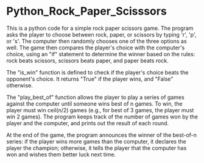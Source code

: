 # Python_Rock_Paper_Scisssors


This is a python code for a simple rock paper scissors game. The program asks the player to choose between rock, paper, or scissors by typing 'r', 'p', or 's'. The computer then randomly chooses one of the three options as well. The game then compares the player's choice with the computer's choice, using an "if" statement to determine the winner based on the rules: rock beats scissors, scissors beats paper, and paper beats rock.

The "is_win" function is defined to check if the player's choice beats the opponent's choice. It returns "True" if the player wins, and "False" otherwise.

The "play_best_of" function allows the player to play a series of games against the computer until someone wins best of n games. To win, the player must win ceil(n/2) games (e.g., for best of 3 games, the player must win 2 games). The program keeps track of the number of games won by the player and the computer, and prints out the result of each round.

At the end of the game, the program announces the winner of the best-of-n series: if the player wins more games than the computer, it declares the player the champion; otherwise, it tells the player that the computer has won and wishes them better luck next time.
